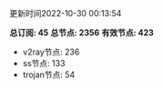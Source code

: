 更新时间2022-10-30 00:13:54

**总订阅: 45**
**总节点: 2356**
**有效节点: 423**
- v2ray节点: 236
- ss节点: 133
- trojan节点: 54
